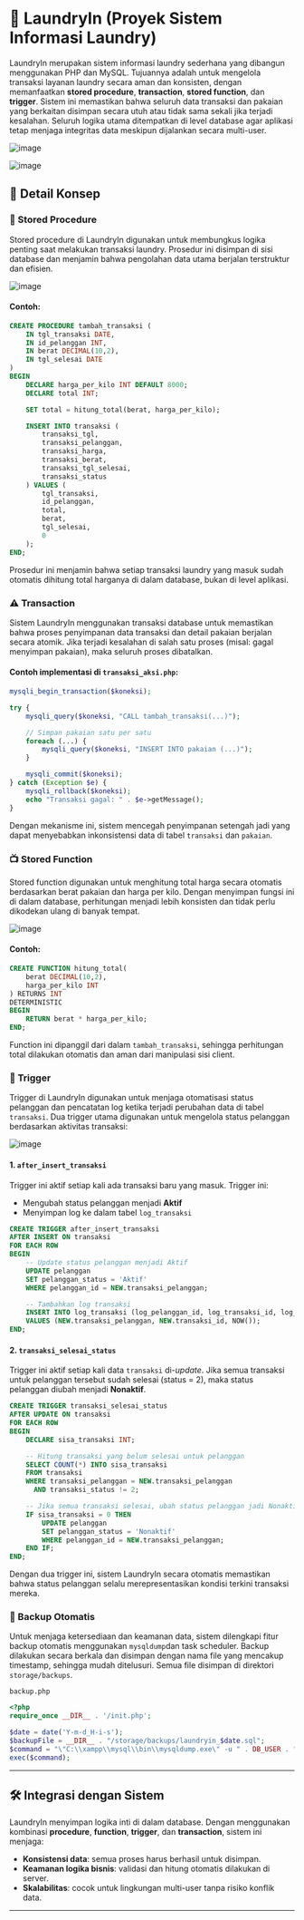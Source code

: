 # 🧺 LaundryIn (Proyek Sistem Informasi Laundry)

LaundryIn merupakan sistem informasi laundry sederhana yang dibangun menggunakan PHP dan MySQL. Tujuannya adalah untuk mengelola transaksi layanan laundry secara aman dan konsisten, dengan memanfaatkan **stored procedure**, **transaction**, **stored function**, dan **trigger**. Sistem ini memastikan bahwa seluruh data transaksi dan pakaian yang berkaitan disimpan secara utuh atau tidak sama sekali jika terjadi kesalahan. Seluruh logika utama ditempatkan di level database agar aplikasi tetap menjaga integritas data meskipun dijalankan secara multi-user.

![image](https://github.com/user-attachments/assets/d3c25da4-612d-4712-8838-b16c9f863e97)

![image](https://github.com/user-attachments/assets/10048996-4926-4a09-a280-dec89e46f972)


## 📌 Detail Konsep

### 🔵 Stored Procedure

Stored procedure di LaundryIn digunakan untuk membungkus logika penting saat melakukan transaksi laundry. Prosedur ini disimpan di sisi database dan menjamin bahwa pengolahan data utama berjalan terstruktur dan efisien.

![image](https://github.com/user-attachments/assets/f4b6bdc7-0e0b-40bc-8f8c-336cd2023bc4)

#### Contoh:

```sql
CREATE PROCEDURE tambah_transaksi (
    IN tgl_transaksi DATE,
    IN id_pelanggan INT,
    IN berat DECIMAL(10,2),
    IN tgl_selesai DATE
)
BEGIN
    DECLARE harga_per_kilo INT DEFAULT 8000;
    DECLARE total INT;

    SET total = hitung_total(berat, harga_per_kilo);

    INSERT INTO transaksi (
        transaksi_tgl,
        transaksi_pelanggan,
        transaksi_harga,
        transaksi_berat,
        transaksi_tgl_selesai,
        transaksi_status
    ) VALUES (
        tgl_transaksi,
        id_pelanggan,
        total,
        berat,
        tgl_selesai,
        0
    );
END;
```

Prosedur ini menjamin bahwa setiap transaksi laundry yang masuk sudah otomatis dihitung total harganya di dalam database, bukan di level aplikasi.

### ⚠️ Transaction

Sistem LaundryIn menggunakan transaksi database untuk memastikan bahwa proses penyimpanan data transaksi dan detail pakaian berjalan secara atomik. Jika terjadi kesalahan di salah satu proses (misal: gagal menyimpan pakaian), maka seluruh proses dibatalkan.

#### Contoh implementasi di `transaksi_aksi.php`:

```php
mysqli_begin_transaction($koneksi);

try {
    mysqli_query($koneksi, "CALL tambah_transaksi(...)");

    // Simpan pakaian satu per satu
    foreach (...) {
        mysqli_query($koneksi, "INSERT INTO pakaian (...)");
    }

    mysqli_commit($koneksi);
} catch (Exception $e) {
    mysqli_rollback($koneksi);
    echo "Transaksi gagal: " . $e->getMessage();
}
```

Dengan mekanisme ini, sistem mencegah penyimpanan setengah jadi yang dapat menyebabkan inkonsistensi data di tabel `transaksi` dan `pakaian`.

### 📺 Stored Function

Stored function digunakan untuk menghitung total harga secara otomatis berdasarkan berat pakaian dan harga per kilo. Dengan menyimpan fungsi ini di dalam database, perhitungan menjadi lebih konsisten dan tidak perlu dikodekan ulang di banyak tempat.

![image](https://github.com/user-attachments/assets/ef93245a-3bda-41b8-8c7f-ef2df6c8b8da)

#### Contoh:

```sql
CREATE FUNCTION hitung_total(
    berat DECIMAL(10,2),
    harga_per_kilo INT
) RETURNS INT
DETERMINISTIC
BEGIN
    RETURN berat * harga_per_kilo;
END;
```

Function ini dipanggil dari dalam `tambah_transaksi`, sehingga perhitungan total dilakukan otomatis dan aman dari manipulasi sisi client.

### 🚨 Trigger

Trigger di LaundryIn digunakan untuk menjaga otomatisasi status pelanggan dan pencatatan log ketika terjadi perubahan data di tabel `transaksi`. Dua trigger utama digunakan untuk mengelola status pelanggan berdasarkan aktivitas transaksi:

![image](https://github.com/user-attachments/assets/987e4d82-4f88-4868-824e-e5b7d8ad5af3)

#### 1. `after_insert_transaksi`

Trigger ini aktif setiap kali ada transaksi baru yang masuk. Trigger ini:

- Mengubah status pelanggan menjadi **Aktif**
- Menyimpan log ke dalam tabel `log_transaksi`

```sql
CREATE TRIGGER after_insert_transaksi
AFTER INSERT ON transaksi
FOR EACH ROW
BEGIN
    -- Update status pelanggan menjadi Aktif
    UPDATE pelanggan
    SET pelanggan_status = 'Aktif'
    WHERE pelanggan_id = NEW.transaksi_pelanggan;

    -- Tambahkan log transaksi
    INSERT INTO log_transaksi (log_pelanggan_id, log_transaksi_id, log_tanggal)
    VALUES (NEW.transaksi_pelanggan, NEW.transaksi_id, NOW());
END;
```

#### 2. `transaksi_selesai_status`

Trigger ini aktif setiap kali data `transaksi` di-*update*. Jika semua transaksi untuk pelanggan tersebut sudah selesai (status = 2), maka status pelanggan diubah menjadi **Nonaktif**.

```sql
CREATE TRIGGER transaksi_selesai_status
AFTER UPDATE ON transaksi
FOR EACH ROW
BEGIN
    DECLARE sisa_transaksi INT;

    -- Hitung transaksi yang belum selesai untuk pelanggan
    SELECT COUNT(*) INTO sisa_transaksi
    FROM transaksi
    WHERE transaksi_pelanggan = NEW.transaksi_pelanggan
      AND transaksi_status != 2;

    -- Jika semua transaksi selesai, ubah status pelanggan jadi Nonaktif
    IF sisa_transaksi = 0 THEN
        UPDATE pelanggan
        SET pelanggan_status = 'Nonaktif'
        WHERE pelanggan_id = NEW.transaksi_pelanggan;
    END IF;
END;
```

Dengan dua trigger ini, sistem LaundryIn secara otomatis memastikan bahwa status pelanggan selalu merepresentasikan kondisi terkini transaksi mereka.

### 🔄 Backup Otomatis
Untuk menjaga ketersediaan dan keamanan data, sistem dilengkapi fitur backup otomatis menggunakan `mysqldump`dan task scheduler. Backup dilakukan secara berkala dan disimpan dengan nama file yang mencakup timestamp, sehingga mudah ditelusuri. Semua file disimpan di direktori `storage/backups`.

`backup.php`
```php
<?php
require_once __DIR__ . '/init.php';

$date = date('Y-m-d_H-i-s');
$backupFile = __DIR__ . "/storage/backups/laundryin_$date.sql";
$command = "\"C:\\xampp\\mysql\\bin\\mysqldump.exe\" -u " . DB_USER . " " . DB_NAME . " > \"$backupFile\"";
exec($command);
```

---

## 🛠️ Integrasi dengan Sistem

LaundryIn menyimpan logika inti di dalam database. Dengan menggunakan kombinasi **procedure**, **function**, **trigger**, dan **transaction**, sistem ini menjaga:

- **Konsistensi data**: semua proses harus berhasil untuk disimpan.
- **Keamanan logika bisnis**: validasi dan hitung otomatis dilakukan di server.
- **Skalabilitas**: cocok untuk lingkungan multi-user tanpa risiko konflik data.

---

